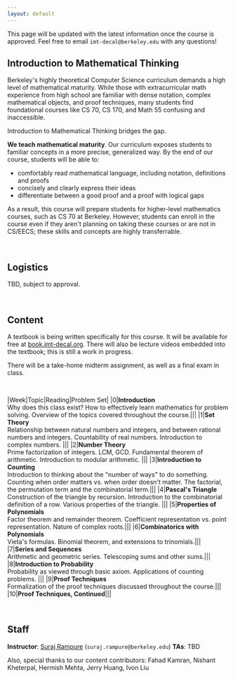 ```yaml
---
layout: default
---
```


This page will be updated with the latest information once the course is approved. Feel free to email `imt-decal@berkeley.edu` with any questions!

## Introduction to Mathematical Thinking

Berkeley's highly theoretical Computer Science curriculum demands a high level of mathematical maturity. While those with extracurricular math experience from high school are familiar with dense notation, complex mathematical objects, and proof techniques, many students find foundational courses like CS 70, CS 170, and Math 55 confusing and inaccessible. 

Introduction to Mathematical Thinking bridges the gap. 

**We teach mathematical maturity**. Our curriculum exposes students to familiar concepts in a more precise, generalized way. By the end of our course, students will be able to:

* comfortably read mathematical language, including notation, definitions and proofs
* concisely and clearly express their ideas
* differentiate between a good proof and a proof with logical gaps

As a result, this course will prepare students for higher-level mathematics courses, such as CS 70 at Berkeley. However, students can enroll in the course even if they aren't planning on taking these courses or are not in CS/EECS; these skills and concepts are highly transferrable. 

<br>

## Logistics

TBD, subject to approval.

<br>

## Content

A textbook is being written specifically for this course. It will be available for free at [book.imt-decal.org](https://introduction-to-mathematical-t.gitbooks.io/book/content/). There will also be lecture videos embedded into the textbook; this is still a work in progress.

There will be a take-home midterm assignment, as well as a final exam in class. 

<br>

|Week|Topic|Reading|Problem Set|
|0|**Introduction** <br>Why does this class exist? How to effectively learn mathematics for problem solving. Overview of the topics covered throughout the course.|||
|1|**Set Theory** <br>Relationship between natural numbers and integers, and between rational numbers and integers. Countability of real numbers. Introduction to complex numbers. |||
|2|**Number Theory** <br>Prime factorization of integers. LCM, GCD. Fundamental theorem of arithmetic. Introduction to modular arithmetic. |||
|3|**Introduction to Counting** <br>Introduction to thinking about the "number of ways" to do something. Counting when order matters vs. when order doesn't matter. The factorial, the permutation term and the combinatorial term.|||
|4|**Pascal's Triangle** <br>Construction of the triangle by recursion. Introduction to the combinatorial definition of a row. Various properties of the triangle. |||
|5|**Properties of Polynomials** <br>Factor theorem and remainder theorem. Coefficient representation vs. point representation. Nature of complex roots.|||
|6|**Combinatorics with Polynomials** <br>Vieta's formulas. Binomial theorem, and extensions to trinomials.|||
|7|**Series and Sequences** <br>Arithmetic and geometric series. Telescoping sums and other sums.|||
|8|**Introduction to Probability** <br>Probability as viewed through basic axiom. Applications of counting problems. |||
|9|**Proof Techniques** <br>Formalization of the proof techniques discussed throughout the course.|||
|10|**Proof Techniques, Continued**|||

<br>

## Staff

**Instructor**: [Suraj Rampure](http://surajrampure.com) (`suraj.rampure@berkeley.edu`)
**TAs**: TBD

Also, special thanks to our content contributors: Fahad Kamran, Nishant Kheterpal, Hermish Mehta, Jerry Huang, Ivon Liu
